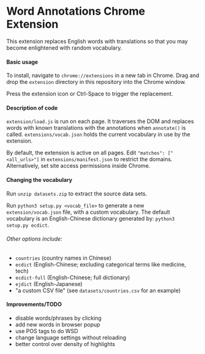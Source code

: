# Word Annotations Chrome Extension

This extension replaces English words with translations so that you may become
enlightened with random vocabulary.

#### Basic usage

To install, navigate to `chrome://extensions` in a new tab in Chrome. Drag and
drop the `extension` directory in this repository into the Chrome window.

Press the extension icon or Ctrl-Space to trigger the replacement.

#### Description of code

`extension/load.js` is run on each page. It traverses the DOM and replaces words
with known translations with the annotations when `annotate()` is called.
`extensions/vocab.json` holds the current vocabulary in use by the extension.

By default, the extension is active on all pages. Edit `"matches":
["<all_urls>"]` in `extensions/manifest.json` to restrict the domains.
Alternatively, set site access permissions inside Chrome.

#### Changing the vocabulary

Run `unzip datasets.zip` to extract the source data sets.

Run `python3 setup.py <vocab_file>` to generate a new `extension/vocab.json`
file, with a custom vocabulary. The default vocabulary is an English-Chinese
dictionary generated by: `python3 setup.py ecdict`.

###### Other options include:
* `countries` (country names in Chinese)
* `ecdict` (English-Chinese; excluding categorical terms like medicine, tech)
* `ecdict-full` (English-Chinese; full dictionary)
* `ejdict` (English-Japanese)
* "a custom CSV file" (see `datasets/countries.csv` for an example)

#### Improvements/TODO
* disable words/phrases by clicking
* add new words in browser popup
* use POS tags to do WSD
* change language settings without reloading
* better control over density of highlights
